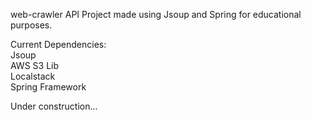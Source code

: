 web-crawler API Project made using Jsoup and Spring for educational purposes.

Current Dependencies:\
Jsoup\
AWS S3 Lib\
Localstack\
Spring Framework

Under construction...

